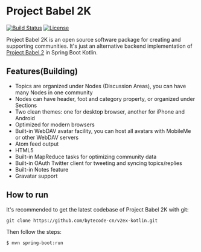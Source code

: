 # Project Babel 2K

[![Build Status](https://travis-ci.org/bytecode-cn/v2ex-kotlin.svg?branch=master)](https://travis-ci.org/bytecode-cn/v2ex-kotlin)
[![License](https://img.shields.io/badge/License-BSD%203--Clause-blue.svg)](https://opensource.org/licenses/BSD-3-Clause)

Project Babel 2K is an open source software package for creating and supporting communities. It's just an alternative backend implementation of [Project Babel 2](https://github.com/livid/v2ex) in Spring Boot Kotlin.

## Features(Building)

* Topics are organized under Nodes (Discussion Areas), you can have many Nodes in one community
* Nodes can have header, foot and category property, or organized under Sections
* Two clean themes: one for desktop browser, another for iPhone and Android
* Optimized for modern browsers
* Built-in WebDAV avatar facility, you can host all avatars with MobileMe or other WebDAV servers
* Atom feed output
* HTML5
* Built-in MapReduce tasks for optimizing community data
* Built-in OAuth Twitter client for tweeting and syncing topics/replies
* Built-in Notes feature
* Gravatar support

## How to run

It's recommended to get the latest codebase of Project Babel 2K with git:

    git clone https://github.com/bytecode-cn/v2ex-kotlin.git
    
Then follow the steps:

`$ mvn spring-boot:run`

